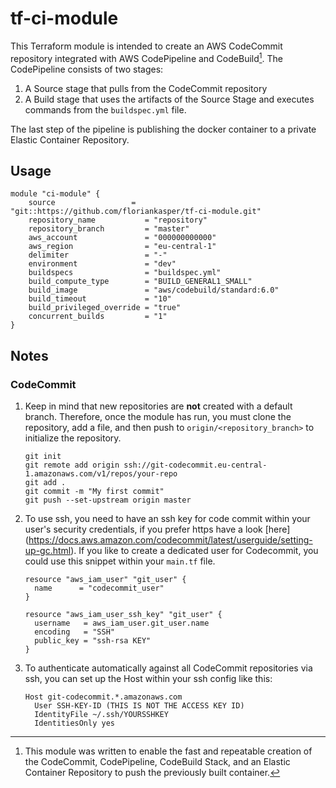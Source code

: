 # tf-ci-module
This Terraform module is intended to create an AWS CodeCommit repository integrated with AWS CodePipeline and CodeBuild[^1]. The CodePipeline consists of two stages: 

1. A Source stage that pulls from the CodeCommit repository
2. A Build stage that uses the artifacts of the Source Stage and executes commands from the `buildspec.yml` file.

The last step of the pipeline is publishing the docker container to a private Elastic Container Repository.

## Usage
```hcl
module "ci-module" {
    source                 = "git::https://github.com/floriankasper/tf-ci-module.git"
    repository_name           = "repository"              
    repository_branch         = "master"                     
    aws_account               = "000000000000"
    aws_region                = "eu-central-1"               
    delimiter                 = "-"                         
    environment               = "dev"                        
    buildspecs                = "buildspec.yml"  
    build_compute_type        = "BUILD_GENERAL1_SMALL"               
    build_image               = "aws/codebuild/standard:6.0"
    build_timeout             = "10"    
    build_privileged_override = "true"                                
    concurrent_builds         = "1"                  
}
````

## Notes
### CodeCommit
1. Keep in mind that new repositories are **not** created with a default branch. Therefore, once the module has run, you must clone the repository, add a file, and then push to `origin/<repository_branch>` to initialize the repository. 
    ```
    git init
    git remote add origin ssh://git-codecommit.eu-central-1.amazonaws.com/v1/repos/your-repo
    git add .
    git commit -m "My first commit"
    git push --set-upstream origin master
    ```

2. To use ssh, you need to have an ssh key for code commit within your user's security credentials, if you prefer https have a look [here] (https://docs.aws.amazon.com/codecommit/latest/userguide/setting-up-gc.html). 
   If you like to create a dedicated user for Codecommit, you could use this snippet within your `main.tf` file.
    ```hcl
    resource "aws_iam_user" "git_user" {
      name      = "codecommit_user"
    }

    resource "aws_iam_user_ssh_key" "git_user" {
      username   = aws_iam_user.git_user.name
      encoding   = "SSH"
      public_key = "ssh-rsa KEY"
    }
    ```

3. To authenticate automatically against all CodeCommit repositories via ssh, you can set up the Host within your ssh config like this: 

    ```
    Host git-codecommit.*.amazonaws.com
      User SSH-KEY-ID (THIS IS NOT THE ACCESS KEY ID)
      IdentityFile ~/.ssh/YOURSSHKEY
      IdentitiesOnly yes
    ```


[^1]: This module was written to enable the fast and repeatable creation of the CodeCommit, CodePipeline, CodeBuild Stack, and an Elastic Container Repository to push the previously built container.
